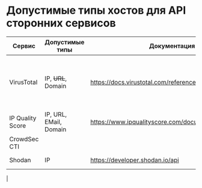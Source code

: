 # Допустимые типы хостов для API сторонних сервисов

| Сервис           | Допустимые типы        | Документация                                          | Квоты                                 |
|------------------|------------------------|-------------------------------------------------------|---------------------------------------|
| VirusTotal       | IP, ~~URL~~, Domain    | https://docs.virustotal.com/reference/overview        | 15500 в месяц, 500 в день, 4 в минуту |
| IP Quality Score | IP, URL, EMail, Domain | https://www.ipqualityscore.com/documentation/overview | 5000 в месяц                          |
| CrowdSec CTI     |                        |                                                       |                                       |
| Shodan           | IP                     | https://developer.shodan.io/api                       | 500 в месяц                           |
| 